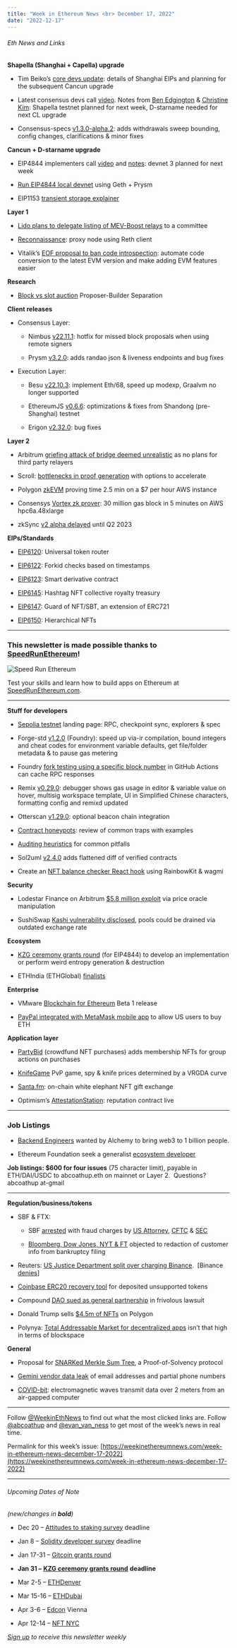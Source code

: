```yaml
---
title: "Week in Ethereum News <br> December 17, 2022"
date: "2022-12-17"
---
```


###### Eth News and Links

**Shapella (Shanghai + Capella) upgrade**

- Tim Beiko’s [core devs update](https://tim.mirror.xyz/zLdl8bEiDmobHZ5RlvG2LrlZLWV9c2XvkuKQ-vpljSU): details of Shanghai EIPs and planning for the subsequent Cancun upgrade

- Latest consensus devs call [video](https://www.youtube.com/watch?v=UazJO0fQ3Ho&t=111s). Notes from [Ben Edgington](https://hackmd.io/@benjaminion/Bk9cIjuus) & [Christine Kim](https://www.galaxy.com/research/insights/ethereum-consensus-layer-call-100/): Shapella testnet planned for next week, D-starname needed for next CL upgrade

- Consensus-specs [v1.3.0-alpha.2](https://github.com/ethereum/consensus-specs/releases/tag/v1.3.0-alpha.2): adds withdrawals sweep bounding, config changes, clarifications & minor fixes

**Cancun + D-starname upgrade**

- EIP4844 implementers call [video](https://www.youtube.com/watch?v=MQGJgdWOTpI&t=9s) and [notes](https://twitter.com/terencechain/status/1602708792051138560): devnet 3 planned for next week

- [Run EIP4844 local devnet](https://hackmd.io/q1SLCaubTIWw_1zsEjW_Vg?view) using Geth + Prysm

- EIP1153 [transient storage explainer](https://etherworld.co/2022/12/13/transient-storage-for-beginners/)

**Layer 1**

- [Lido plans to delegate listing of MEV-Boost relays](https://research.lido.fi/t/lido-on-ethereum-identify-and-constitute-relay-maintenance-committee/3386) to a committee

- [Reconnaissance](https://github.com/Will-Smith11/reconnaissance#readme): proxy node using Reth client

- Vitalik’s [EOF proposal to ban code introspection](https://ethereum-magicians.org/t/eof-proposal-ban-code-introspection-of-eof-accounts/12113): automate code conversion to the latest EVM version and make adding EVM features easier

**Research**

- [Block vs slot auction](https://mirror.xyz/0x03c29504CEcCa30B93FF5774183a1358D41fbeB1/CPYI91s98cp9zKFkanKs_qotYzw09kWvouaAa9GXBrQ) Proposer-Builder Separation

**Client releases**

- Consensus Layer:
    - Nimbus [v22.11.1](https://github.com/status-im/nimbus-eth2/releases/tag/v22.11.1): hotfix for missed block proposals when using remote signers
    
    - Prysm [v3.2.0](https://github.com/prysmaticlabs/prysm/releases/tag/v3.2.0): adds randao json & liveness endpoints and bug fixes 

- Execution Layer:
    - Besu [v22.10.3](https://github.com/hyperledger/besu/releases/tag/22.10.3): implement Eth/68, speed up modexp, Graalvm no longer supported
    
    - EthereumJS [v0.6.6](https://github.com/ethereumjs/ethereumjs-monorepo/releases/tag/%40ethereumjs/client%400.6.6): optimizations & fixes from Shandong (pre-Shanghai) testnet
    
    - Erigon [v2.32.0](https://github.com/ledgerwatch/erigon/releases/tag/v2.32.0): bug fixes

**Layer 2**

- Arbitrum [griefing attack of bridge deemed unrealistic](https://twitter.com/hkalodner/status/1601788042431397889) as no plans for third party relayers

- Scroll: [bottlenecks in proof generation](https://scroll.io/blog/proofGeneration) with options to accelerate

- Polygon [zkEVM](https://twitter.com/jbaylina/status/1603144831978831872) proving time 2.5 min on a $7 per hour AWS instance

- Consensys [Vortex zk prover](https://ethresear.ch/t/vortex-building-a-prover-for-the-zk-evm/14427): 30 million gas block in 5 minutes on AWS hpc6a.48xlarge

- zkSync [v2 alpha delayed](https://twitter.com/zksync/status/1602687972108664832) until Q2 2023

**EIPs/Standards**

- [EIP6120](https://github.com/ethereum/EIPs/pull/6120/files): Universal token router

- [EIP6122](https://github.com/ethereum/EIPs/pull/6122/files): Forkid checks based on timestamps

- [EIP6123](https://github.com/ethereum/EIPs/pull/6123/files): Smart derivative contract

- [EIP6145](https://github.com/ethereum/EIPs/pull/6145/files): Hashtag NFT collective royalty treasury

- [EIP6147](https://github.com/ethereum/EIPs/pull/6147/files): Guard of NFT/SBT, an extension of ERC721

- [EIP6150](https://github.com/ethereum/EIPs/pull/6150/files): Hierarchical NFTs

* * *

### **This newsletter is made possible thanks to** [**SpeedRunEthereum**](https://speedrunethereum.com/)**!**

![Speed Run Ethereum](https://weekinethereumnews.com/wp-content/uploads/2022/10/Speed-Run-Ethereum-banner.png)

Test your skills and learn how to build apps on Ethereum at [SpeedRunEthereum.com](https://speedrunethereum.com/).

* * *

**Stuff for developers**

- [Sepolia testnet](https://sepolia.ethpandaops.io/) landing page: RPC, checkpoint sync, explorers & spec

- Forge-std [v1.2.0](https://github.com/foundry-rs/forge-std/releases/tag/v1.2.0) (Foundry): speed up via-ir compilation, bound integers and cheat codes for environment variable defaults, get file/folder metadata & to pause gas metering

- Foundry [fork testing using a specific block number](https://twitter.com/PaulRBerg/status/1603057723985301507) in GitHub Actions can cache RPC responses

- Remix [v0.29.0](https://medium.com/remix-ide/remix-ide-v0-29-0-release-9cd5718b7021): debugger shows gas usage in editor & variable value on hover, multisig workspace template, UI in Simplified Chinese characters, formatting config and remixd updated

- Otterscan [v1.29.0](https://github.com/wmitsuda/otterscan/releases/tag/v2022.12.01-otterscan): optional beacon chain integration

- [Contract honeypots](https://mplankton.substack.com/p/rediscovering-smart-contract-honeypots): review of common traps with examples

- [Auditing heuristics](https://github.com/OpenCoreCH/smart-contract-auditing-heuristics#readme) for common pitfalls

- Sol2uml [v2.4.0](https://github.com/naddison36/sol2uml/releases/tag/v2.4.0) adds flattened diff of verified contracts

- Create an [NFT balance checker React hook](https://blog.0x3.studio/a-very-simple-to-offer-a-connect-wallet-option-for-your-website-thanks-to-rainbowkit/) using RainbowKit & wagmi

**Security**

- Lodestar Finance on Arbitrum [$5.8 million exploit](https://blog.lodestarfinance.io/post-mortem-summary-13f5fe0bb336) via price oracle manipulation

- SushiSwap [Kashi vulnerability disclosed](https://blocksecteam.medium.com/beyond-the-market-risk-a-logic-bug-identified-in-sushiswaps-kashipairmediumriskv1-contract-80ead49d8d6d), pools could be drained via outdated exchange rate

**Ecosystem**

- [KZG ceremony grants round](https://blog.ethereum.org/2022/12/15/kzg-ceremony-grants-round) (for EIP4844) to develop an implementation or perform weird entropy generation & destruction

- ETHIndia (ETHGlobal) [finalists](https://twitter.com/ETHGlobal/status/1603833092346609700)

**Enterprise**

- VMware [Blockchain for Ethereum](https://octo.vmware.com/vmware-blockchain-v1-8/) Beta 1 release

- [PayPal integrated with MetaMask mobile app](https://consensys.net/blog/press-release/consensys-teams-with-paypal-for-a-new-way-to-buy-crypto-in-metamask/) to allow US users to buy ETH

**Application layer**

- [PartyBid](https://party.mirror.xyz/zgdSE6qsaa_su8rqFJq-HsoKtTvdnubIzElG0J2TOiQ) (crowdfund NFT purchases) adds membership NFTs for group actions on purchases

- [KnifeGame](https://medium.com/@knifegame/knife-game-round-1-the-complete-guide-ffe1f4b2ff23) PvP game, spy & knife prices determined by a VRGDA curve

- [Santa.fm](https://twitter.com/JordanLyall/status/1603794030420447232): on-chain white elephant NFT gift exchange

- Optimism’s [AttestationStation](https://community.optimism.io/docs/governance/attestation-station): reputation contract live

* * *

### Job Listings

- [Backend Engineers](https://grnh.se/d933f3635us) wanted by Alchemy to bring web3 to 1 billion people.

- Ethereum Foundation seek a generalist [ecosystem developer](https://jobs.lever.co/ethereumfoundation/6b80a26f-7db3-4415-8339-a3543a967998?lever-origin=applied&lever-source%5B%5D=Week%20in%20Ethereum)

**Job listings: $600 for four issues** (75 character limit), payable in ETH/DAI/USDC to abcoathup.eth on mainnet or Layer 2.  Questions? abcoathup at-gmail

* * *

**Regulation/business/tokens**

- SBF & FTX:
    - SBF [arrested](https://twitter.com/sdnynews/status/1602451395910803457) with fraud charges by [US Attorney](https://www.justice.gov/usao-sdny/pr/united-states-attorney-announces-charges-against-ftx-founder-samuel-bankman-fried), [CFTC](https://www.cftc.gov/PressRoom/PressReleases/8638-22) & [SEC](https://www.sec.gov/news/press-release/2022-219)
    
    - [Bloomberg, Dow Jones, NYT & FT](https://twitter.com/AutismCapital/status/1601371985514139648) objected to redaction of customer info from bankruptcy filing

- Reuters: [US Justice Department split over charging Binance](https://www.reuters.com/markets/us/us-justice-dept-is-split-over-charging-binance-crypto-world-falters-sources-2022-12-12/).  \[Binance [denies](https://www.binance.com/en/blog/leadership/inside-binances-fight-against-crypto-crime-5422427314690193337)\]

- [Coinbase ERC20 recovery tool](https://www.coinbase.com/blog/coinbase-announces-new-asset-recovery-tool-for-erc-20-tokens) for deposited unsupported tokens

- Compound [DAO sued as general partnership](https://twitter.com/z0r0zzz/status/1602775520609177601) in frivolous lawsuit

- Donald Trump sells [$4.5m of NFTs](https://www.bbc.com/news/business-63995563) on Polygon

- Polynya: [Total Addressable Market for decentralized apps](https://polynya.mirror.xyz/gm6bUvvDF-sQAt7HuU6kRKCLIT9tAuaSCxHeNFdDVHk) isn’t that high in terms of blockspace

**General**

- Proposal for [SNARKed Merkle Sum Tree](https://ethresear.ch/t/snarked-merkle-sum-tree-a-practical-proof-of-solvency-protocol-based-on-vitaliks-proposal/14405), a Proof-of-Solvency protocol

- [Gemini vendor data leak](https://www.gemini.com/blog/protecting-our-customers-from-phishing-campaigns) of email addresses and partial phone numbers 

- [COVID-bit](https://arxiv.org/abs/2212.03520): electromagnetic waves transmit data over 2 meters from an air-gapped computer

* * *

Follow [@WeekinEthNews](https://twitter.com/WeekInEthNews) to find out what the most clicked links are. Follow [@abcoathup](https://twitter.com/abcoathup) and [@evan\_van\_ness](https://twitter.com/evan_van_ness) to get most of the week’s news in real time.

Permalink for this week’s issue: [https://weekinethereumnews.com/week-in-ethereum-news-december-17-2022](https://weekinethereumnews.com/week-in-ethereum-news-december-17-2022)

* * *

###### Upcoming Dates of Note

_(new/changes in_ **_bold_**_)_

- Dec 20 – [Attitudes to staking survey](https://stakingsurvey.paperform.co/) deadline

- Jan 8 – [Solidity developer survey](https://blog.soliditylang.org/2022/12/07/solidity-developer-survey-2022-announcement/) deadline

- Jan 17-31 – [Gitcoin grants round](https://go.gitcoin.co/blog/announcing-the-gitcoin-alpha-tests)

- **Jan 31 –** [**KZG ceremony grants round**](https://blog.ethereum.org/2022/12/15/kzg-ceremony-grants-round) **deadline**

- Mar 2-5 – [ETHDenver](https://www.ethdenver.com/)

- Mar 15-16 – [ETHDubai](https://www.ethdubaiconf.org/)

- Apr 3-6 – [Edcon](https://edcon.io/) Vienna

- Apr 12-14 – [NFT NYC](https://www.nft.nyc/)

[_Sign up_](https://weekinethereum.substack.com/subscribe#about) _to receive this newsletter weekly_
